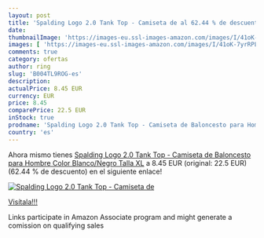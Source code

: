 ```yaml
---
layout: post
title: 'Spalding Logo 2.0 Tank Top - Camiseta de al 62.44 % de descuento'
date: 
thumbnailImage: 'https://images-eu.ssl-images-amazon.com/images/I/41oK-7yrRPL._SL200_.jpg'
images: [ 'https://images-eu.ssl-images-amazon.com/images/I/41oK-7yrRPL._SL200_.jpg' ]
comments: true
category: ofertas
author: ring
slug: 'B004TL9ROG-es'
description:
actualPrice: 8.45 EUR
currency: EUR
price: 8.45
comparePrice: 22.5 EUR
inStock: true
prodname: 'Spalding Logo 2.0 Tank Top - Camiseta de Baloncesto para Hombre  Color Blanco/Negro  Talla XL'
country: 'es'
---
```


Ahora mismo tienes [Spalding Logo 2.0 Tank Top - Camiseta de Baloncesto para Hombre  Color Blanco/Negro  Talla XL](https://www.amazon.es/dp/B004TL9ROG/?tag=tolees-21) a 8.45 EUR (original: 22.5 EUR) (62.44 %  de descuento) en el siguiente enlace!

[![Spalding Logo 2.0 Tank Top - Camiseta de](https://images-eu.ssl-images-amazon.com/images/I/41oK-7yrRPL._SL200_.jpg)](https://www.amazon.es/dp/B004TL9ROG/?tag=tolees-21)

[Visítala!!!](https://www.amazon.es/dp/B004TL9ROG/?tag=tolees-21)

Links participate in Amazon Associate program and might generate a comission on qualifying sales
